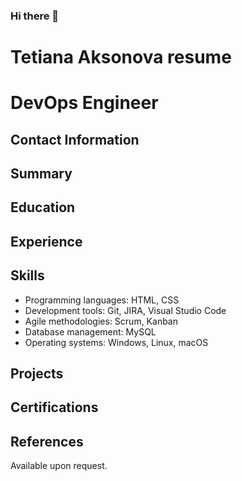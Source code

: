 ### Hi there 👋
# Tetiana Aksonova resume
# DevOps Engineer

## Contact Information


## Summary

## Education

## Experience

## Skills

* Programming languages: HTML, CSS
* Development tools: Git, JIRA, Visual Studio Code
* Agile methodologies: Scrum, Kanban
* Database management: MySQL
* Operating systems: Windows, Linux, macOS

## Projects

## Certifications

## References

Available upon request.

<!--
**tatianaaksonova/tatianaaksonova** is a ✨ _special_ ✨ repository because its `README.md` (this file) appears on your GitHub profile.

Here are some ideas to get you started:

- 🔭 I’m currently working on ...
- 🌱 I’m currently learning ...
- 👯 I’m looking to collaborate on ...
- 🤔 I’m looking for help with ...
- 💬 Ask me about ...
- 📫 How to reach me: ...
- 😄 Pronouns: ...
- ⚡ Fun fact: ...
-->
